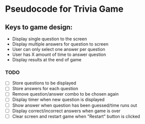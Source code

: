 # Pseudocode for Trivia Game

## Keys to game design:
- Display single question to the screen
- Display multiple answers for question to screen
- User can only select one answer per question
- User has X amount of time to answer question
- Display results at the end of game


### TODO
- [ ] Store questions to be displayed
- [ ] Store answers for each question
- [ ] Remove question/answer combo to be chosen again
- [ ] Display timer when new question is displayed
- [ ] Show answer when question has been guessed/time runs out
- [ ] Display correct/incorrect answers when game is over
- [ ] Clear screen and restart game when "Restart" button is clicked